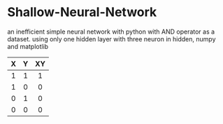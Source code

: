 # Shallow-Neural-Network
an inefficient simple neural network with python with AND operator as a dataset. using only one hidden layer with three neuron in hidden, numpy and matplotlib

| X | Y  | XY  |
| :-: | :-: | :-: |
| 1 | 1 | 1 |
| 1 | 0 | 0 |
| 0 | 1 | 0 |
| 0 | 0 | 0 |
